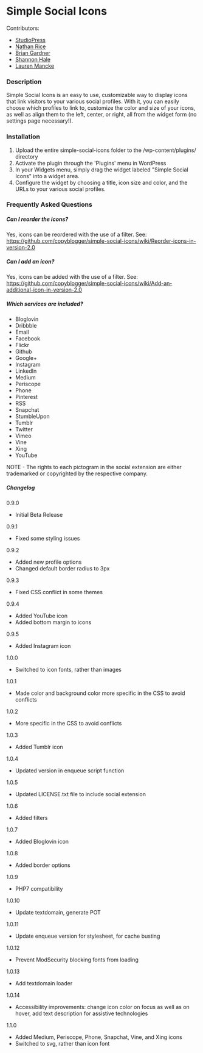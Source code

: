 # Simple Social Icons

Contributors: 
* [StudioPress](https://github.com/studiopress)
* [Nathan Rice](https://github.com/nathanrice)
* [Brian Gardner](https://github.com/bgardner)
* [Shannon Hale](https://github.com/shannonsans)
* [Lauren Mancke](https://github.com/laurenmancke)

### Description

Simple Social Icons is an easy to use, customizable way to display icons that link visitors to your various social profiles. With it, you can easily choose which profiles to link to, customize the color and size of your icons, as well as align them to the left, center, or right, all from the widget form (no settings page necessary!).

### Installation

1. Upload the entire simple-social-icons folder to the /wp-content/plugins/ directory
2. Activate the plugin through the 'Plugins' menu in WordPress
3. In your Widgets menu, simply drag the widget labeled "Simple Social Icons" into a widget area.
4. Configure the widget by choosing a title, icon size and color, and the URLs to your various social profiles.

### Frequently Asked Questions

##### Can I reorder the icons?

Yes, icons can be reordered with the use of a filter. See: https://github.com/copyblogger/simple-social-icons/wiki/Reorder-icons-in-version-2.0

##### Can I add an icon?

Yes, icons can be added with the use of a filter. See: https://github.com/copyblogger/simple-social-icons/wiki/Add-an-additional-icon-in-version-2.0

##### Which services are included?

* Bloglovin
* Dribbble
* Email
* Facebook
* Flickr
* Github
* Google+
* Instagram
* LinkedIn
* Medium
* Periscope
* Phone
* Pinterest
* RSS
* Snapchat
* StumbleUpon
* Tumblr
* Twitter
* Vimeo
* Vine
* Xing
* YouTube

NOTE - The rights to each pictogram in the social extension are either trademarked or copyrighted by the respective company.

##### Changelog

0.9.0
* Initial Beta Release

0.9.1
* Fixed some styling issues

0.9.2
* Added new profile options
* Changed default border radius to 3px

0.9.3
* Fixed CSS conflict in some themes

0.9.4
* Added YouTube icon
* Added bottom margin to icons

0.9.5
* Added Instagram icon

1.0.0
* Switched to icon fonts, rather than images

1.0.1
* Made color and background color more specific in the CSS to avoid conflicts

1.0.2
* More specific in the CSS to avoid conflicts

1.0.3
* Added Tumblr icon

1.0.4
* Updated version in enqueue script function

1.0.5
* Updated LICENSE.txt file to include social extension

1.0.6
* Added filters

1.0.7
* Added Bloglovin icon

1.0.8
* Added border options

1.0.9
* PHP7 compatibility

1.0.10
* Update textdomain, generate POT

1.0.11
* Update enqueue version for stylesheet, for cache busting

1.0.12
* Prevent ModSecurity blocking fonts from loading

1.0.13
* Add textdomain loader

1.0.14
* Accessibility improvements: change icon color on focus as well as on hover, add text description for assistive technologies

1.1.0
* Added Medium, Periscope, Phone, Snapchat, Vine, and Xing icons
* Switched to svg, rather than icon font
